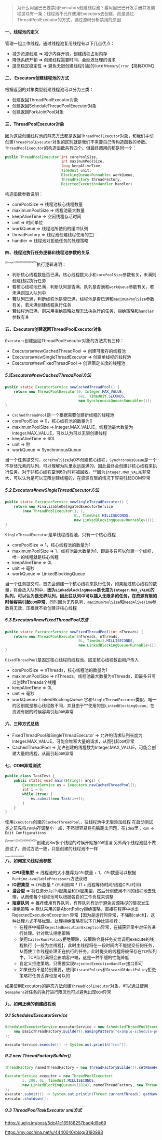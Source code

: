 > 为什么阿里巴巴要禁用Executors创建线程池？看阿里巴巴开发手册并发编程这块有一条：线程池不允许使用Executors去创建，而是通过ThreadPoolExecutor的方式，通过源码分析禁用的原因

#### 一、线程池的定义

管理一组工作线程。通过线程池复用线程有以下几点优点：

- 减少资源创建 => 减少内存开销，创建线程占用内存
- 降低系统开销 => 创建线程需要时间，会延迟处理的请求
- 提高稳定稳定性 => 避免无限创建线程引起的`OutOfMemoryError`【简称OOM】

#### 二、 Executors创建线程池的方式

根据返回的对象类型创建线程池可以分为三类：

- 创建返回ThreadPoolExecutor对象
- 创建返回ScheduleThreadPoolExecutor对象
- 创建返回ForkJoinPool对象

#### 三、ThreadPoolExecutor对象

因为这些创建线程池的静态方法都是返回`ThreadPoolExecutor`对象，和我们手动创建`ThreadPoolExecutor`对象的区别就是我们不需要自己传构造函数的参数。`ThreadPoolExecutor`的构造函数共有四个，但最终调用的都是同一个：

```java
public ThreadPoolExecutor(int corePoolSize,
                          int maximumPoolSize,
                          long keepAliveTime,
                          TimeUnit unit,
                          BlockingQueue<Runnable> workQueue,
                          ThreadFactory threadFactory,
                          RejectedExecutionHandler handler)
```

构造函数参数说明：

- corePoolSize => 线程池核心线程数量
- maximumPoolSize => 线程池最大数量
- keepAliveTime => 空闲线程存活时间
- unit => 时间单位
- workQueue => 线程池所使用的缓冲队列
- threadFactory => 线程池创建线程使用的工厂
- handler => 线程池对拒绝任务的处理策略

#### 四、线程池执行任务逻辑和线程池参数的关系

<img src="https://tva1.sinaimg.cn/large/007S8ZIlgy1ggm9avnt4pj30lp0ak74g.jpg" alt="image-20200205095809050" style="zoom:50%;float:left" />

执行逻辑说明：

- 判断核心线程数是否已满，核心线程数大小和`corePoolSize`参数有关，未满则创建线程执行任务
- 若核心线程池已满，判断队列是否满，队列是否满和`workQueue`参数有关，若未满则加入队列中
- 若队列已满，判断线程池是否已满，线程池是否已满和`maximumPoolSize`参数有关，若未满创建线程执行任务
- 若线程池已满，则采用拒绝策略处理无法执执行的任务，拒绝策略和`handler`参数有关

#### 五、Executors创建返回ThreadPoolExecutor对象

`Executors`创建返回ThreadPoolExecutor对象的方法共有三种：

- Executors#newCachedThreadPool => 创建可缓存的线程池
- Executors#newSingleThreadExecutor => 创建单线程的线程池
- Executors#newFixedThreadPool => 创建固定长度的线程池

##### 5.1Executors#newCachedThreadPool方法

```java
public static ExecutorService newCachedThreadPool() {
    return new ThreadPoolExecutor(0, Integer.MAX_VALUE,
                                  60L, TimeUnit.SECONDS,
                                  new SynchronousQueue<Runnable>());
}
```

- `CachedThreadPool`是一个根据需要创建新线程的线程池
- corePoolSize => 0，核心线程池的数量为0
- maximumPoolSize => Integer.MAX_VALUE，线程池最大数量为Integer.MAX_VALUE，可以认为可以无限创建线程
- keepAliveTime => 60L
- unit => 秒
- workQueue => SynchronousQueue

当一个任务提交时，`corePoolSize`为0不创建核心线程，`SynchronousQueue`是一个不存储元素的队列，可以理解为队里永远是满的，因此最终会创建非核心线程来执行任务。对于非核心线程空闲60s时将被回收。**因为`Integer.MAX_VALUE`非常大，可以认为是可以无限创建线程的，在资源有限的情况下容易引起OOM异常

##### 5.2 Executors#newSingleThreadExecutor方法

```java
public static ExecutorService newSingleThreadExecutor() {
    return new FinalizableDelegatedExecutorService
        (new ThreadPoolExecutor(1, 1,
                                0L, TimeUnit.MILLISECONDS,
                                new LinkedBlockingQueue<Runnable>()));
}
```

`SingleThreadExecutor`是单线程线程池，只有一个核心线程

- corePoolSize => 1，核心线程池的数量为1
- maximumPoolSize => 1，线程池最大数量为1，即最多只可以创建一个线程，唯一的线程就是核心线程
- keepAliveTime => 0L
- unit => 毫秒
- workQueue => LinkedBlockingQueue

当一个任务提交时，首先会创建一个核心线程来执行任务，如果超过核心线程的数量，将会放入队列中，**因为`LinkedBlockingQueue`是长度为`Integer.MAX_VALUE`的队列，可以认为是无界队列，因此往队列中可以插入无限多的任务，在资源有限的时候容易引起`OOM`异常**，同时因为无界队列，`maximumPoolSize`和`keepAliveTime`参数将无效，压根就不会创建非核心线程

##### 5.3 Executors#newFixedThreadPool方法

```java
public static ExecutorService newFixedThreadPool(int nThreads) {
    return new ThreadPoolExecutor(nThreads, nThreads,
                                  0L, TimeUnit.MILLISECONDS,
                                  new LinkedBlockingQueue<Runnable>());
}
```

`FixedThreadPool`是固定核心线程的线程池，固定核心线程数由用户传入

- corePoolSize => nThreads，核心线程池的数量为1
- maximumPoolSize => nThreads，线程池最大数量为nThreads，即最多只可以创建nThreads个线程
- keepAliveTime => 0L
- unit => 毫秒
- workQueue> LinkedBlockingQueue 它和`SingleThreadExecutor`类似，唯一的区别就是核心线程数不同，并且由于**使用的是`LinkedBlockingQueue`，在资源有限的时候容易引起`OOM`异常

#### 六、三种方式总结

- FixedThreadPool和SingleThreadExecutor => 允许的请求队列长度为Integer.MAX_VALUE，可能会堆积大量的请求，从而引起`OOM`异常
- CachedThreadPool => 允许创建的线程数为Integer.MAX_VALUE，可能会创建大量的线程，从而引起`OOM`异常

#### 七、OOM异常测试

```java
public class TaskTest {
    public static void main(String[] args) {
        ExecutorService es = Executors.newCachedThreadPool();
        int i = 0;
        while (true) {
            es.submit(new Task(i++));
        }
    }
}
```

使用`Executors`创建的`CachedThreadPool`，往线程池中无限添加线程 在启动测试类之前先将`JVM`内存调整小一点，不然很容易将电脑跑出问题，在`idea`里：`Run` -> `Edit Configurations`

<img src="https://tva1.sinaimg.cn/large/007S8ZIlgy1ggm9iwblb8j30tw0i60tn.jpg" alt="image-20200205095809050" style="zoom:50%;float:left" />

创建到3w多个线程的时候开始报`OOM`错误
另外两个线程池就不做测试了，测试方法一致，只是创建的线程池不一样

<img src="https://tva1.sinaimg.cn/large/007S8ZIlgy1ggm9ugaj8ij315c0juaaq.jpg" alt="image-20200205095809050" style="zoom:30%;float:left" />

#### 八、如何定义线程池参数

- **CPU密集型** => 线程池的大小推荐为`CPU`数量 + 1，`CPU`数量可以根据`Runtime.availableProcessors`方法获取
- **IO密集型** => `CPU`数量 * `CPU`利用率 * (1 + 线程等待时间/线程CPU时间)
- **混合型** => 将任务分为`CPU`密集型和`IO`密集型，然后分别使用不同的线程池去处理，从而使每个线程池可以根据各自的工作负载来调整
- **阻塞队列** => 推荐使用有界队列，有界队列有助于避免资源耗尽的情况发生
- 拒绝策略 => 默认采用的是AbortPolicy拒绝策略，直接在程序中抛出 RejectedExecutionException 异常【因为是运行时异常，不强制catch】，这种处理方式不够优雅。处理拒绝策略有以下几种比较推荐：
  - 在程序中捕获`RejectedExecutionException`异常，在捕获异常中对任务进行处理。针对默认拒绝策略
  - 使用`CallerRunsPolicy`拒绝策略，该策略会将任务交给调用execute的线程执行【一般为主线程】，此时主线程将在一段时间内不能提交任何任务，从而使工作线程处理正在执行的任务。此时提交的线程将被保存在`TCP`队列中，TCP队列满将会影响客户端，这是一种平缓的性能降低
  - 自定义拒绝策略，只需要实现`RejectedExecutionHandler`接口即可
  - 如果任务不是特别重要，使用`DiscardPolicy`和`DiscardOldestPolicy`拒绝策略将任务丢弃也是可以的

如果使用Executors的静态方法创建`ThreadPoolExecutor`对象，可以通过使用`Semaphore`对任务的执行进行限流也可以避免出现`OOM`异常

#### 九、如何正确的创建线程池

##### 9.1 ScheduledExecutorService

```java
ScheduledExecutorService executorService = new ScheduledThreadPoolExecutor(1,
	new BasicThreadFactory.Builder().namingPattern("example-schedule-pool-%d").daemon(true).build()
);

executorService.execute(() -> System.out.println("run"));
```

##### 9.2 new ThreadFactoryBuilder()

```java
ThreadFactory namedThreadFactory = new ThreadFactoryBuilder().setNameFormat("demo-pool-%d").build();

ExecutorService executor = new ThreadPoolExecutor(
		5, 200, 0L, TimeUnit.MILLISECONDS,
		new LinkedBlockingQueue<>(1024), namedThreadFactory, new ThreadPoolExecutor.AbortPolicy()
);
executor.submit(() -> System.out.println(Thread.currentThread().getName() + "run"));
executor.shutdown();
```

##### 9.3  ThreadPoolTaskExecutor xml方式



https://juejin.im/post/5dc41c165188257bad4d9e69

https://my.oschina.net/u/4440046/blog/3190998

